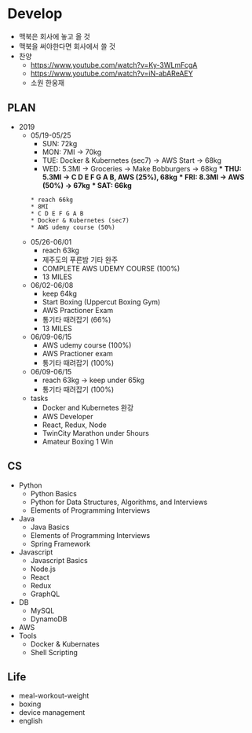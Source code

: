 # Develop
* 맥북은 회사에 놓고 올 것
* 맥북을 써야한다면 회사에서 쓸 것
* 찬양
  * https://www.youtube.com/watch?v=Ky-3WLmFcgA
  * https://www.youtube.com/watch?v=iN-abAReAEY
  * 소원 한웅재
## PLAN
* 2019
  * 05/19-05/25
    * SUN: 72kg
    * MON: 7MI -> 70kg
    * TUE: Docker & Kubernetes (sec7) -> AWS Start -> 68kg
    * WED: 5.3MI -> Groceries -> Make Bobburgers -> 68kg
    __* THU: 5.3MI -> C D E F G A B, AWS (25%), 68kg__
    __* FRI: 8.3MI -> AWS (50%) -> 67kg__
    __* SAT: 66kg__
    ```
    * reach 66kg
    * 8MI
    * C D E F G A B
    * Docker & Kubernetes (sec7)
    * AWS udemy course (50%)
    ```
  * 05/26-06/01
    * reach 63kg
    * 제주도의 푸른밤 기타 완주
    * COMPLETE AWS UDEMY COURSE (100%)
    * 13 MILES
  * 06/02-06/08
    * keep 64kg
    * Start Boxing (Uppercut Boxing Gym)
    * AWS Practioner Exam
    * 통기타 때려잡기 (66%)
    * 13 MILES
  * 06/09-06/15
    * AWS udemy course (100%)
    * AWS Practioner exam
    * 통기타 때려잡기 (100%)
  * 06/09-06/15
    * reach 63kg -> keep under 65kg
    * 통기타 때려잡기 (100%)
  * tasks
    * Docker and Kubernetes 완강
    * AWS Developer
    * React, Redux, Node
    * TwinCity Marathon under 5hours
    * Amateur Boxing 1 Win

## CS
* Python
  * Python Basics
  * Python for Data Structures, Algorithms, and Interviews
  * Elements of Programming Interviews
* Java
  * Java Basics
  * Elements of Programming Interviews
  * Spring Framework
* Javascript
  * Javascript Basics
  * Node.js
  * React
  * Redux
  * GraphQL
* DB
  * MySQL
  * DynamoDB
* AWS
* Tools
  * Docker & Kubernates
  * Shell Scripting
  
## Life
* meal-workout-weight
* boxing
* device management
* english
